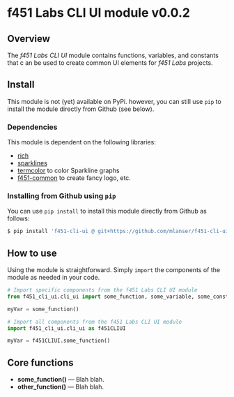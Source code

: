 # f451 Labs CLI UI module v0.0.2

## Overview

The *f451 Labs CLI UI* module contains functions, variables, and constants that c an be used to create common UI elements for *f451 Labs* projects.

## Install

This module is not (yet) available on PyPi. however, you can still use `pip` to install the module directly from Github (see below).

### Dependencies

This module is dependent on the following libraries:

- [rich](https://pypi.org/project/pyfiglet/)
- [sparklines](https://pypi.org/project/sparklines/)
- [termcolor](https://pypi.org/project/termcolor/) to color Sparkline graphs
- [f451-common](https://github.com/mlanser/f451-common) to create fancy logo, etc.

### Installing from Github using `pip`

You can use `pip install` to install this module directly from Github as follows:

```bash
$ pip install 'f451-cli-ui @ git+https://github.com/mlanser/f451-cli-ui.git'
```

## How to use

Using the module is straightforward. Simply `import` the components of the module as needed in your code.

```Python
# Import specific components from the f451 Labs CLI UI module
from f451_cli_ui.cli_ui import some_function, some_variable, some_constant

myVar = some_function()

# Import all components from the f451 Labs CLI UI module
import f451_cli_ui.cli_ui as f451CLIUI

myVar = f451CLIUI.some_function()
```

## Core functions

- **some_function()** — Blah blah.
- **other_function()** — Blah blah.
